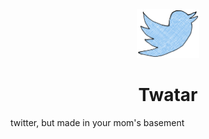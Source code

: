 <div style="text-align:center">
    <img src="https://raw.githubusercontent.com/Txreq/twatar/master/public/logo.svg?token=GHSAT0AAAAAACDHUHDMSKL4IDEZMSL6LKIIZEHVNZA"  alt="Image" width="100" />
    <h1>Twatar</h1> 
</div>
twitter, but made in your mom's basement
